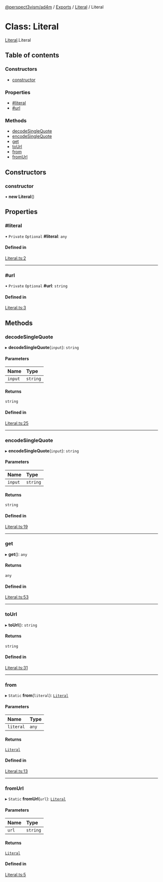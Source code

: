 [@perspect3vism/ad4m](../README.md) / [Exports](../modules.md) / [Literal](../modules/Literal.md) / Literal

# Class: Literal

[Literal](../modules/Literal.md).Literal

## Table of contents

### Constructors

- [constructor](Literal.Literal.md#constructor)

### Properties

- [#literal](Literal.Literal.md##literal)
- [#url](Literal.Literal.md##url)

### Methods

- [decodeSingleQuote](Literal.Literal.md#decodesinglequote)
- [encodeSingleQuote](Literal.Literal.md#encodesinglequote)
- [get](Literal.Literal.md#get)
- [toUrl](Literal.Literal.md#tourl)
- [from](Literal.Literal.md#from)
- [fromUrl](Literal.Literal.md#fromurl)

## Constructors

### constructor

• **new Literal**()

## Properties

### #literal

• `Private` `Optional` **#literal**: `any`

#### Defined in

[Literal.ts:2](https://github.com/perspect3vism/ad4m/blob/e76a46f1/core/src/Literal.ts#L2)

___

### #url

• `Private` `Optional` **#url**: `string`

#### Defined in

[Literal.ts:3](https://github.com/perspect3vism/ad4m/blob/e76a46f1/core/src/Literal.ts#L3)

## Methods

### decodeSingleQuote

▸ **decodeSingleQuote**(`input`): `string`

#### Parameters

| Name | Type |
| :------ | :------ |
| `input` | `string` |

#### Returns

`string`

#### Defined in

[Literal.ts:25](https://github.com/perspect3vism/ad4m/blob/e76a46f1/core/src/Literal.ts#L25)

___

### encodeSingleQuote

▸ **encodeSingleQuote**(`input`): `string`

#### Parameters

| Name | Type |
| :------ | :------ |
| `input` | `string` |

#### Returns

`string`

#### Defined in

[Literal.ts:19](https://github.com/perspect3vism/ad4m/blob/e76a46f1/core/src/Literal.ts#L19)

___

### get

▸ **get**(): `any`

#### Returns

`any`

#### Defined in

[Literal.ts:53](https://github.com/perspect3vism/ad4m/blob/e76a46f1/core/src/Literal.ts#L53)

___

### toUrl

▸ **toUrl**(): `string`

#### Returns

`string`

#### Defined in

[Literal.ts:31](https://github.com/perspect3vism/ad4m/blob/e76a46f1/core/src/Literal.ts#L31)

___

### from

▸ `Static` **from**(`literal`): [`Literal`](Literal.Literal.md)

#### Parameters

| Name | Type |
| :------ | :------ |
| `literal` | `any` |

#### Returns

[`Literal`](Literal.Literal.md)

#### Defined in

[Literal.ts:13](https://github.com/perspect3vism/ad4m/blob/e76a46f1/core/src/Literal.ts#L13)

___

### fromUrl

▸ `Static` **fromUrl**(`url`): [`Literal`](Literal.Literal.md)

#### Parameters

| Name | Type |
| :------ | :------ |
| `url` | `string` |

#### Returns

[`Literal`](Literal.Literal.md)

#### Defined in

[Literal.ts:5](https://github.com/perspect3vism/ad4m/blob/e76a46f1/core/src/Literal.ts#L5)
